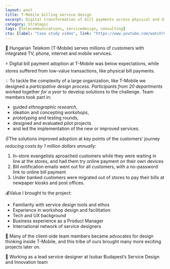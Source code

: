 ```yaml
---
layout: post
title: T-Mobile billing service design
excerpt: Digital transformation of bill payments across physical and digital channels
category: Strategic
tags: [telecommunications, servicedesign, consulting]
cta: {label: "Case study video", link: "https://www.youtube.com/watch?v=y_Vlio5fMXk"}
---
```


🏢 Hungarian Telekom (T-Mobile) serves millions of customers with integrated TV, phone, internet and mobile services. 

⚡ Digital bill payment adoption at T-Mobile was below expectations, while stores suffered from low-value transactions, like physical bill payments. 

💡 To tackle the complexity of a large organization, like T-Mobile we designed a *participative design process*. *Participants from 20 departments* worked together *for a year* to develop solutions to the challenge. Team members took part in: 

- guided *ethnographic research*, 
- ideation and concepting *workshops*, 
- *prototyping* and testing rounds, 
- designed and evaluated pilot projects
- and led the implementation of the new or improved services. 

✌️The solutions improved adoption at key points of the customers’ journey *reducing costs by 1 million dollars annually*:

1. In-store evangelists aproached customers while they were waiting in line at the stores, and had them try online payment on their own devices
2. Bill notification emails went out for all customers, with a no-password link to online bill payment
3. Under banked customers were migrated out of stores to pay their bills at newpaper kiosks and post offices. 

💰Value I brought to the project:

- Familiarity with service design tools and ethos
- Experience in workshop design and facilitation
- Tech and UX background
- Business experience as a Product Manager
- International network of service designers 

💙 Many of the client-side team members became advocates for design thinking inside T-Mobile, and this tribe of ours brought many more exciting projects later on. 

👥 Working as a lead service designer at Isobar Budapest’s Service Design and Innovation team